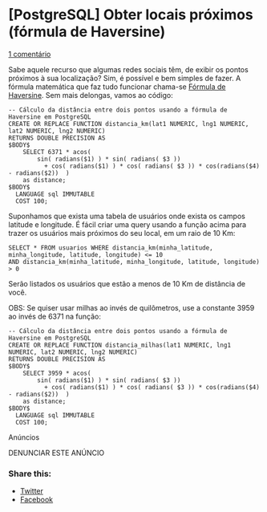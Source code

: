 # [PostgreSQL] Obter locais próximos (fórmula de Haversine)

[1 comentário](https://bragil.wordpress.com/2011/08/16/postgresql-obter-locais-proximos-formula-de-haversine/#comments)

Sabe aquele recurso que algumas redes sociais têm, de exibir os pontos próximos à sua localização? Sim, é possível e bem simples de fazer. A fórmula matemática que faz tudo funcionar chama-se [Fórmula de Haversine](http://pt.wikipedia.org/wiki/Fórmula_de_Haversine). Sem mais delongas, vamos ao código:

```
-- Cálculo da distância entre dois pontos usando a fórmula de Haversine em PostgreSQL
CREATE OR REPLACE FUNCTION distancia_km(lat1 NUMERIC, lng1 NUMERIC, lat2 NUMERIC, lng2 NUMERIC)
RETURNS DOUBLE PRECISION AS
$BODY$
	SELECT 6371 * acos(
		sin( radians($1) ) * sin( radians( $3 ))
	      + cos( radians($1) ) * cos( radians( $3 )) * cos(radians($4) - radians($2))  )
	as distance;
$BODY$
  LANGUAGE sql IMMUTABLE
  COST 100;
```

Suponhamos que exista uma tabela de usuários onde exista os campos latitude e longitude. É fácil criar uma query usando a função acima para trazer os usuários mais próximos do seu local, em um raio de 10 Km:

```
SELECT * FROM usuarios WHERE distancia_km(minha_latitude, minha_longitude, latitude, longitude) <= 10
AND distancia_km(minha_latitude, minha_longitude, latitude, longitude) > 0
```

Serão listados os usuários que estão a menos de 10 Km de distância de você.

OBS: Se quiser usar milhas ao invés de quilômetros, use a constante 3959 ao invés de 6371 na função:

```
-- Cálculo da distância entre dois pontos usando a fórmula de Haversine em PostgreSQL
CREATE OR REPLACE FUNCTION distancia_milhas(lat1 NUMERIC, lng1 NUMERIC, lat2 NUMERIC, lng2 NUMERIC)
RETURNS DOUBLE PRECISION AS
$BODY$
	SELECT 3959 * acos(
		sin( radians($1) ) * sin( radians( $3 ))
	      + cos( radians($1) ) * cos( radians( $3 )) * cos(radians($4) - radians($2))  )
	as distance;
$BODY$
  LANGUAGE sql IMMUTABLE
  COST 100;
```

Anúncios

DENUNCIAR ESTE ANÚNCIO

### Share this:

- [Twitter](https://bragil.wordpress.com/2011/08/16/postgresql-obter-locais-proximos-formula-de-haversine/?share=twitter&nb=1)
- [Facebook](https://bragil.wordpress.com/2011/08/16/postgresql-obter-locais-proximos-formula-de-haversine/?share=facebook&nb=1)